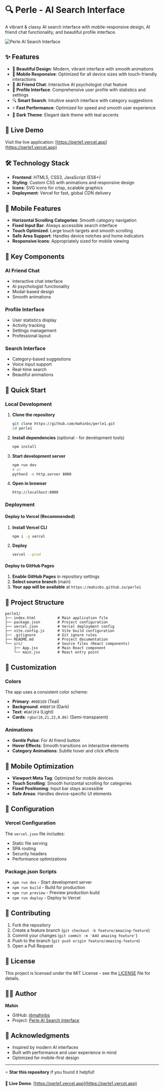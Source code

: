 # 🔍 Perle - AI Search Interface

A vibrant & classy AI search interface with mobile-responsive design, AI friend chat functionality, and beautiful profile interface.

![Perle AI Search Interface](https://img.shields.io/badge/Perle-AI%20Search%20Interface-00D1E0?style=for-the-badge&logo=react&logoColor=white)

## ✨ Features

- 🎨 **Beautiful Design**: Modern, vibrant interface with smooth animations
- 📱 **Mobile Responsive**: Optimized for all device sizes with touch-friendly interactions
- 🤖 **AI Friend Chat**: Interactive AI psychologist chat feature
- 👤 **Profile Interface**: Comprehensive user profile with statistics and settings
- 🔍 **Smart Search**: Intuitive search interface with category suggestions
- ⚡ **Fast Performance**: Optimized for speed and smooth user experience
- 🌙 **Dark Theme**: Elegant dark theme with teal accents

## 🚀 Live Demo

Visit the live application: [https://perle1.vercel.app](https://perle1.vercel.app)

## 🛠️ Technology Stack

- **Frontend**: HTML5, CSS3, JavaScript (ES6+)
- **Styling**: Custom CSS with animations and responsive design
- **Icons**: SVG icons for crisp, scalable graphics
- **Deployment**: Vercel for fast, global CDN delivery

## 📱 Mobile Features

- **Horizontal Scrolling Categories**: Smooth category navigation
- **Fixed Input Bar**: Always accessible search interface
- **Touch Optimized**: Large touch targets and smooth scrolling
- **Safe Area Support**: Handles device notches and home indicators
- **Responsive Icons**: Appropriately sized for mobile viewing

## 🎯 Key Components

### AI Friend Chat
- Interactive chat interface
- AI psychologist functionality
- Modal-based design
- Smooth animations

### Profile Interface
- User statistics display
- Activity tracking
- Settings management
- Professional layout

### Search Interface
- Category-based suggestions
- Voice input support
- Real-time search
- Beautiful animations

## 🚀 Quick Start

### Local Development

1. **Clone the repository**
   ```bash
   git clone https://github.com/mahinbs/perle1.git
   cd perle1
   ```

2. **Install dependencies** (optional - for development tools)
   ```bash
   npm install
   ```

3. **Start development server**
   ```bash
   npm run dev
   # or
   python3 -m http.server 8000
   ```

4. **Open in browser**
   ```
   http://localhost:8000
   ```

### Deployment

#### Deploy to Vercel (Recommended)

1. **Install Vercel CLI**
   ```bash
   npm i -g vercel
   ```

2. **Deploy**
   ```bash
   vercel --prod
   ```

#### Deploy to GitHub Pages

1. **Enable GitHub Pages** in repository settings
2. **Select source branch** (main)
3. **Your app will be available** at `https://mahinbs.github.io/perle1`

## 📁 Project Structure

```
perle1/
├── index.html          # Main application file
├── package.json        # Project configuration
├── vercel.json         # Vercel deployment config
├── vite.config.js      # Vite build configuration
├── .gitignore          # Git ignore rules
├── README.md           # Project documentation
└── src/                # Source files (React components)
    ├── App.jsx         # Main React component
    └── main.jsx        # React entry point
```

## 🎨 Customization

### Colors
The app uses a consistent color scheme:
- **Primary**: `#00D1E0` (Teal)
- **Background**: `#0B0F10` (Dark)
- **Text**: `#EAF2F4` (Light)
- **Cards**: `rgba(18,21,22,0.86)` (Semi-transparent)

### Animations
- **Gentle Pulse**: For AI friend button
- **Hover Effects**: Smooth transitions on interactive elements
- **Category Animations**: Subtle hover and click effects

## 📱 Mobile Optimization

- **Viewport Meta Tag**: Optimized for mobile devices
- **Touch Scrolling**: Smooth horizontal scrolling for categories
- **Fixed Positioning**: Input bar stays accessible
- **Safe Areas**: Handles device-specific UI elements

## 🔧 Configuration

### Vercel Configuration
The `vercel.json` file includes:
- Static file serving
- SPA routing
- Security headers
- Performance optimizations

### Package.json Scripts
- `npm run dev` - Start development server
- `npm run build` - Build for production
- `npm run preview` - Preview production build
- `npm run deploy` - Deploy to Vercel

## 🤝 Contributing

1. Fork the repository
2. Create a feature branch (`git checkout -b feature/amazing-feature`)
3. Commit your changes (`git commit -m 'Add amazing feature'`)
4. Push to the branch (`git push origin feature/amazing-feature`)
5. Open a Pull Request

## 📄 License

This project is licensed under the MIT License - see the [LICENSE](LICENSE) file for details.

## 👨‍💻 Author

**Mahin**
- GitHub: [@mahinbs](https://github.com/mahinbs)
- Project: [Perle AI Search Interface](https://github.com/mahinbs/perle1)

## 🙏 Acknowledgments

- Inspired by modern AI interfaces
- Built with performance and user experience in mind
- Optimized for mobile-first design

---

⭐ **Star this repository** if you found it helpful!

🔗 **Live Demo**: [https://perle1.vercel.app](https://perle1.vercel.app)